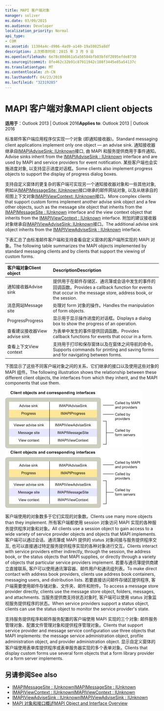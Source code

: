 ```yaml
---
title: MAPI 客户端对象
manager: soliver
ms.date: 03/09/2015
ms.audience: Developer
localization_priority: Normal
api_type:
- COM
ms.assetid: 11304a4c-d986-4ad9-a140-19a59825a8df
description: 上次修改时间：2015 年 3 月 9 日
ms.openlocfilehash: 6e78c80d861a5a56584bfb03bfdf2895efde8730
ms.sourcegitcommit: 8fe462c32b91c87911942c188f3445e85a54137c
ms.translationtype: MT
ms.contentlocale: zh-CN
ms.lasthandoff: 04/23/2019
ms.locfileid: "32319285"
---
```

# <a name="mapi-client-objects"></a><span data-ttu-id="1d02c-103">MAPI 客户端对象</span><span class="sxs-lookup"><span data-stu-id="1d02c-103">MAPI client objects</span></span>
  
<span data-ttu-id="1d02c-104">**适用于**：Outlook 2013 | Outlook 2016</span><span class="sxs-lookup"><span data-stu-id="1d02c-104">**Applies to**: Outlook 2013 | Outlook 2016</span></span> 
  
<span data-ttu-id="1d02c-105">标准邮件客户端应用程序仅实现一个对象 (即通知接收器)。</span><span class="sxs-lookup"><span data-stu-id="1d02c-105">Standard messaging client applications implement only one object — an advise sink.</span></span> <span data-ttu-id="1d02c-106">通知接收器继承自[IMAPIAdviseSink: IUnknown](imapiadvisesinkiunknown.md)接口, 由 MAPI 和服务提供商用于事件通知。</span><span class="sxs-lookup"><span data-stu-id="1d02c-106">Advise sinks inherit from the [IMAPIAdviseSink : IUnknown](imapiadvisesinkiunknown.md) interface and are used by MAPI and service providers for event notification.</span></span> <span data-ttu-id="1d02c-107">某些客户端也会实施进度对象, 以支持显示进度对话框。</span><span class="sxs-lookup"><span data-stu-id="1d02c-107">Some clients also implement progress objects to support the display of progress dialog boxes.</span></span> 
  
<span data-ttu-id="1d02c-108">支持自定义窗体的更复杂的客户端可实现另一个通知接收器对象和一些其他对象, 例如从[IMAPIMessageSite: IUnknown](imapimessagesiteiunknown.md)接口继承的邮件网站对象, 以及从继承自的视图上下文对象[IMAPIViewContext: IUnknown](imapiviewcontextiunknown.md)接口。</span><span class="sxs-lookup"><span data-stu-id="1d02c-108">More complex clients that support custom forms implement another advise sink object and a few other objects, such as the message site object that inherits from the [IMAPIMessageSite : IUnknown](imapimessagesiteiunknown.md) interface and the view context object that inherits from the [IMAPIViewContext : IUnknown](imapiviewcontextiunknown.md) interface.</span></span> <span data-ttu-id="1d02c-109">附加的建议接收器对象继承自[IMAPIViewAdviseSink: IUnknown](imapiviewadvisesinkiunknown.md)接口。</span><span class="sxs-lookup"><span data-stu-id="1d02c-109">The additional advise sink object inherits from the [IMAPIViewAdviseSink : IUnknown](imapiviewadvisesinkiunknown.md) interface.</span></span> 
  
<span data-ttu-id="1d02c-110">下表汇总了由标准邮件客户端和支持查看自定义窗体的客户端所实现的 MAPI 对象。</span><span class="sxs-lookup"><span data-stu-id="1d02c-110">The following table summarizes the MAPI objects implemented by standard messaging clients and by clients that support the viewing of custom forms.</span></span>
  
|<span data-ttu-id="1d02c-111">**客户端对象**</span><span class="sxs-lookup"><span data-stu-id="1d02c-111">**Client object**</span></span>|<span data-ttu-id="1d02c-112">**Description**</span><span class="sxs-lookup"><span data-stu-id="1d02c-112">**Description**</span></span>|
|:-----|:-----|
|<span data-ttu-id="1d02c-113">通知接收器</span><span class="sxs-lookup"><span data-stu-id="1d02c-113">Advise sink</span></span>  <br/> |<span data-ttu-id="1d02c-114">提供用于在邮件存储区、通讯簿或会话中发生的事件的回调函数。</span><span class="sxs-lookup"><span data-stu-id="1d02c-114">Provides a callback function for events that occur in the message store, address book, or the session.</span></span>  <br/> |
|<span data-ttu-id="1d02c-115">消息网站</span><span class="sxs-lookup"><span data-stu-id="1d02c-115">Message site</span></span>  <br/> |<span data-ttu-id="1d02c-116">处理对 form 对象的操作。</span><span class="sxs-lookup"><span data-stu-id="1d02c-116">Handles the manipulation of form objects.</span></span>  <br/> |
|<span data-ttu-id="1d02c-117">Progress</span><span class="sxs-lookup"><span data-stu-id="1d02c-117">Progress</span></span>  <br/> |<span data-ttu-id="1d02c-118">显示用于显示操作进度的对话框。</span><span class="sxs-lookup"><span data-stu-id="1d02c-118">Displays a dialog box to show the progress of an operation.</span></span>  <br/> |
|<span data-ttu-id="1d02c-119">查看建议接收器</span><span class="sxs-lookup"><span data-stu-id="1d02c-119">View advise sink</span></span>  <br/> |<span data-ttu-id="1d02c-120">为表单中发生的事件提供回调函数。</span><span class="sxs-lookup"><span data-stu-id="1d02c-120">Provides callback functions for events that occur in a form.</span></span>  <br/> |
|<span data-ttu-id="1d02c-121">查看上下文</span><span class="sxs-lookup"><span data-stu-id="1d02c-121">View context</span></span>  <br/> |<span data-ttu-id="1d02c-122">支持用于打印和保存窗体以及在窗体之间导航的命令。</span><span class="sxs-lookup"><span data-stu-id="1d02c-122">Supports commands for printing and saving forms and for navigating between forms.</span></span>  <br/> |
   
<span data-ttu-id="1d02c-123">下图显示了这些不同客户端对象之间的关系、它们继承的接口以及使用这些对象的 MAPI 组件。</span><span class="sxs-lookup"><span data-stu-id="1d02c-123">The following illustration shows the relationship between these different client objects, the interfaces from which they inherit, and the MAPI components that use them.</span></span> 
  
<span data-ttu-id="1d02c-124">![客户端对象和相应的接口](media/amapi_65.gif "客户端对象和相应的接口")</span><span class="sxs-lookup"><span data-stu-id="1d02c-124">![Client objects and corresponding interfaces](media/amapi_65.gif "Client objects and corresponding interfaces")</span></span>
  
<span data-ttu-id="1d02c-125">客户端使用的对象数多于它们实现的对象数。</span><span class="sxs-lookup"><span data-stu-id="1d02c-125">Clients use many more objects than they implement.</span></span> <span data-ttu-id="1d02c-126">所有客户端都使用 session 对象访问 MAPI 实现的各种服务提供程序对象和对象。</span><span class="sxs-lookup"><span data-stu-id="1d02c-126">All clients use a session object to gain access to a wide variety of service provider objects and objects that MAPI implements.</span></span> <span data-ttu-id="1d02c-127">客户端可以通过会话、通讯簿或 MAPI 提供的 status 对象间接与服务提供程序交互, 也可以直接通过特定服务提供程序实现的各种对象进行交互。</span><span class="sxs-lookup"><span data-stu-id="1d02c-127">Clients interact with service providers either indirectly, through the session, the address book, or the status objects that MAPI supplies, or directly through a variety of objects that particular service providers implement.</span></span> <span data-ttu-id="1d02c-128">若要与通讯簿提供商建立直接联系, 客户可以使用通讯簿容器、邮件用户和通讯组列表。</span><span class="sxs-lookup"><span data-stu-id="1d02c-128">To make direct contact with address book providers, clients use address book containers, messaging users, and distribution lists.</span></span> <span data-ttu-id="1d02c-129">若要直接访问邮件存储区提供程序, 客户端需要使用邮件存储对象、文件夹、邮件和附件。</span><span class="sxs-lookup"><span data-stu-id="1d02c-129">To access a message store provider directly, clients use the message store object, folders, messages, and attachments.</span></span> <span data-ttu-id="1d02c-130">当服务提供商支持状态对象时, 客户端可以使用 status 对象监视服务提供程序的状态。</span><span class="sxs-lookup"><span data-stu-id="1d02c-130">When service providers support a status object, clients can use the status object to monitor the service provider's state.</span></span>
  
<span data-ttu-id="1d02c-131">支持服务提供程序和邮件服务配置的客户端使用 MAPI 实现的三个对象: 邮件服务管理对象、配置文件管理对象和提供程序管理对象。</span><span class="sxs-lookup"><span data-stu-id="1d02c-131">Clients that support service provider and message service configuration use three objects that MAPI implements: the message service administration object, profile administration object, and provider administration object.</span></span> <span data-ttu-id="1d02c-132">显示自定义窗体的客户端使用表单库提供程序或表单服务器实现的多个表单对象。</span><span class="sxs-lookup"><span data-stu-id="1d02c-132">Clients that display custom forms use several form objects that a form library provider or a form server implements.</span></span>
  
## <a name="see-also"></a><span data-ttu-id="1d02c-133">另请参阅</span><span class="sxs-lookup"><span data-stu-id="1d02c-133">See also</span></span>

- [<span data-ttu-id="1d02c-134">IMAPIMessageSite : IUnknown</span><span class="sxs-lookup"><span data-stu-id="1d02c-134">IMAPIMessageSite : IUnknown</span></span>](imapimessagesiteiunknown.md) 
- [<span data-ttu-id="1d02c-135">IMAPIViewContext : IUnknown</span><span class="sxs-lookup"><span data-stu-id="1d02c-135">IMAPIViewContext : IUnknown</span></span>](imapiviewcontextiunknown.md)  
- [<span data-ttu-id="1d02c-136">IMAPIViewAdviseSink : IUnknown</span><span class="sxs-lookup"><span data-stu-id="1d02c-136">IMAPIViewAdviseSink : IUnknown</span></span>](imapiviewadvisesinkiunknown.md)
- [<span data-ttu-id="1d02c-137">MAPI 对象和接口概述</span><span class="sxs-lookup"><span data-stu-id="1d02c-137">MAPI Object and Interface Overview</span></span>](mapi-object-and-interface-overview.md)

